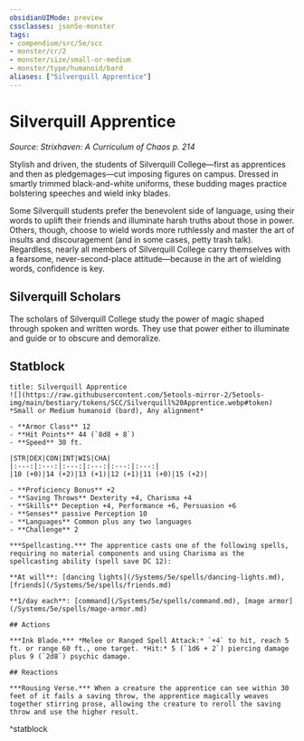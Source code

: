 ```yaml
---
obsidianUIMode: preview
cssclasses: json5e-monster
tags:
- compendium/src/5e/scc
- monster/cr/2
- monster/size/small-or-medium
- monster/type/humanoid/bard
aliases: ["Silverquill Apprentice"]
---
```

# Silverquill Apprentice
*Source: Strixhaven: A Curriculum of Chaos p. 214*  

Stylish and driven, the students of Silverquill College—first as apprentices and then as pledgemages—cut imposing figures on campus. Dressed in smartly trimmed black-and-white uniforms, these budding mages practice bolstering speeches and wield inky blades.

Some Silverquill students prefer the benevolent side of language, using their words to uplift their friends and illuminate harsh truths about those in power. Others, though, choose to wield words more ruthlessly and master the art of insults and discouragement (and in some cases, petty trash talk). Regardless, nearly all members of Silverquill College carry themselves with a fearsome, never-second-place attitude—because in the art of wielding words, confidence is key.

## Silverquill Scholars

The scholars of Silverquill College study the power of magic shaped through spoken and written words. They use that power either to illuminate and guide or to obscure and demoralize.

## Statblock

```ad-statblock
title: Silverquill Apprentice
![](https://raw.githubusercontent.com/5etools-mirror-2/5etools-img/main/bestiary/tokens/SCC/Silverquill%20Apprentice.webp#token)
*Small or Medium humanoid (bard), Any alignment*

- **Armor Class** 12
- **Hit Points** 44 (`8d8 + 8`)
- **Speed** 30 ft.

|STR|DEX|CON|INT|WIS|CHA|
|:---:|:---:|:---:|:---:|:---:|:---:|
|10 (+0)|14 (+2)|13 (+1)|12 (+1)|11 (+0)|15 (+2)|

- **Proficiency Bonus** +2
- **Saving Throws** Dexterity +4, Charisma +4
- **Skills** Deception +4, Performance +6, Persuasion +6
- **Senses** passive Perception 10
- **Languages** Common plus any two languages
- **Challenge** 2

***Spellcasting.*** The apprentice casts one of the following spells, requiring no material components and using Charisma as the spellcasting ability (spell save DC 12):

**At will**: [dancing lights](/Systems/5e/spells/dancing-lights.md), [friends](/Systems/5e/spells/friends.md)

**1/day each**: [command](/Systems/5e/spells/command.md), [mage armor](/Systems/5e/spells/mage-armor.md)

## Actions

***Ink Blade.*** *Melee or Ranged Spell Attack:* `+4` to hit, reach 5 ft. or range 60 ft., one target. *Hit:* 5 (`1d6 + 2`) piercing damage plus 9 (`2d8`) psychic damage.

## Reactions

***Rousing Verse.*** When a creature the apprentice can see within 30 feet of it fails a saving throw, the apprentice magically weaves together stirring prose, allowing the creature to reroll the saving throw and use the higher result.
```
^statblock